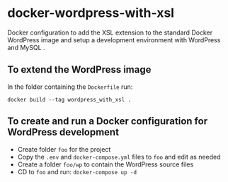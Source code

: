 # docker-wordpress-with-xsl
Docker configuration to add the XSL extension to the standard Docker WordPress image 
and setup a development environment with WordPress and MySQL
.
## To extend the WordPress image
In the folder containing the `Dockerfile` run:
```
docker build --tag wordpress_with_xsl .
```

## To create and run a Docker configuration for WordPress development

- Create folder `foo` for the project
- Copy the `.env` and `docker-compose.yml` files to `foo` and edit as needed
- Create a folder `foo/wp` to contain the WordPress source files
- CD to `foo` and run: `docker-compose up -d`


